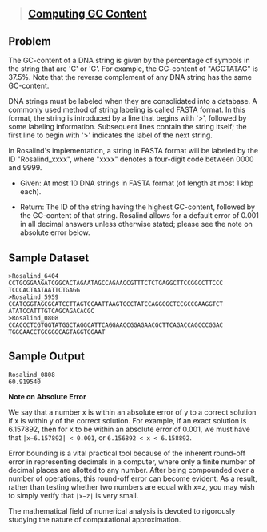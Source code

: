 
> [Computing GC Content](http://rosalind.info/problems/rna/)
> ------------------------------------------


Problem
-------

The GC-content of a DNA string is given by the percentage of symbols in the string that are 'C' or 'G'. For example, the GC-content of "AGCTATAG" is 37.5%. Note that the reverse complement of any DNA string has the same GC-content.

DNA strings must be labeled when they are consolidated into a database. A commonly used method of string labeling is called FASTA format. In this format, the string is introduced by a line that begins with '>', followed by some labeling information. Subsequent lines contain the string itself; the first line to begin with '>' indicates the label of the next string.

In Rosalind's implementation, a string in FASTA format will be labeled by the ID "Rosalind_xxxx", where "xxxx" denotes a four-digit code between 0000 and 9999.

  - Given: At most 10 DNA strings in FASTA format (of length at most 1 kbp each).

  - Return: The ID of the string having the highest GC-content, followed by the GC-content of that string. Rosalind allows for a default error of 0.001 in all decimal answers unless otherwise stated; please see the note on absolute error below.

Sample Dataset
--------------

    >Rosalind_6404 CCTGCGGAAGATCGGCACTAGAATAGCCAGAACCGTTTCTCTGAGGCTTCCGGCCTTCCC
    TCCCACTAATAATTCTGAGG
    >Rosalind_5959
    CCATCGGTAGCGCATCCTTAGTCCAATTAAGTCCCTATCCAGGCGCTCCGCCGAAGGTCT
    ATATCCATTTGTCAGCAGACACGC
    >Rosalind_0808
    CCACCCTCGTGGTATGGCTAGGCATTCAGGAACCGGAGAACGCTTCAGACCAGCCCGGAC
    TGGGAACCTGCGGGCAGTAGGTGGAAT

Sample Output
-------------

    Rosalind_0808
    60.919540


**Note on Absolute Error**

We say that a number x is within an absolute error of y to a correct solution if x is within y of the correct solution. For example, if an exact solution is 6.157892, then for x to be within an absolute error of 0.001, we must have that `|x−6.157892| < 0.001`, or `6.156892 < x < 6.158892`.

Error bounding is a vital practical tool because of the inherent round-off error in representing decimals in a computer, where only a finite number of decimal places are allotted to any number. After being compounded over a number of operations, this round-off error can become evident. As a result, rather than testing whether two numbers are equal with x=z, you may wish to simply verify that `|x−z|` is very small.

The mathematical field of numerical analysis is devoted to rigorously studying the nature of computational approximation.